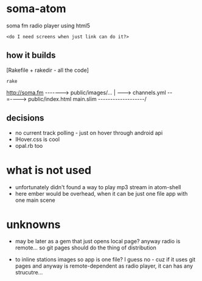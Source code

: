 # soma-atom

soma fm radio player using html5

`<do I need screens when just link can do it?>`

## how it builds

[Rakefile + rakedir - all the code]

`rake`

http://soma.fm -------> public/images/...
        |
        \---> channels.yml --\
                              =----> public/index.html
main.slim -------------------/


## decisions

- no current track polling - just on hover through android api
- IHover.css is cool
- opal.rb too

# what is not used

- unfortunately didn't found a way to play mp3 stream in atom-shell
- here ember would be overhead,
  when it can be just one file app with one main scene

# unknowns

- may be later as a gem that just opens local page?
  anyway radio is remote... so git pages should do the thing
  of distribution

- to inline stations images so app is one file?
  I guess no - cuz if it uses git pages and anyway is remote-dependent
  as radio player, it can has any strucutre...
